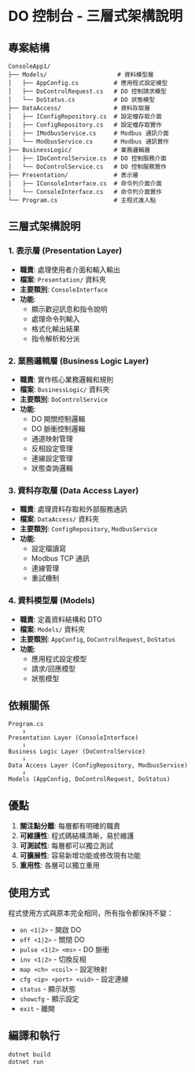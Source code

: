 # DO 控制台 - 三層式架構說明

## 專案結構

```
ConsoleApp1/
├── Models/                    # 資料模型層
│   ├── AppConfig.cs          # 應用程式設定模型
│   ├── DoControlRequest.cs   # DO 控制請求模型
│   └── DoStatus.cs           # DO 狀態模型
├── DataAccess/               # 資料存取層
│   ├── IConfigRepository.cs  # 設定檔存取介面
│   ├── ConfigRepository.cs   # 設定檔存取實作
│   ├── IModbusService.cs     # Modbus 通訊介面
│   └── ModbusService.cs      # Modbus 通訊實作
├── BusinessLogic/            # 業務邏輯層
│   ├── IDoControlService.cs  # DO 控制服務介面
│   └── DoControlService.cs   # DO 控制服務實作
├── Presentation/             # 表示層
│   ├── IConsoleInterface.cs  # 命令列介面介面
│   └── ConsoleInterface.cs   # 命令列介面實作
└── Program.cs                # 主程式進入點
```

## 三層式架構說明

### 1. 表示層 (Presentation Layer)
- **職責**: 處理使用者介面和輸入輸出
- **檔案**: `Presentation/` 資料夾
- **主要類別**: `ConsoleInterface`
- **功能**:
  - 顯示歡迎訊息和指令說明
  - 處理命令列輸入
  - 格式化輸出結果
  - 指令解析和分派

### 2. 業務邏輯層 (Business Logic Layer)
- **職責**: 實作核心業務邏輯和規則
- **檔案**: `BusinessLogic/` 資料夾
- **主要類別**: `DoControlService`
- **功能**:
  - DO 開關控制邏輯
  - DO 脈衝控制邏輯
  - 通道映射管理
  - 反相設定管理
  - 連線設定管理
  - 狀態查詢邏輯

### 3. 資料存取層 (Data Access Layer)
- **職責**: 處理資料存取和外部服務通訊
- **檔案**: `DataAccess/` 資料夾
- **主要類別**: `ConfigRepository`, `ModbusService`
- **功能**:
  - 設定檔讀寫
  - Modbus TCP 通訊
  - 連線管理
  - 重試機制

### 4. 資料模型層 (Models)
- **職責**: 定義資料結構和 DTO
- **檔案**: `Models/` 資料夾
- **主要類別**: `AppConfig`, `DoControlRequest`, `DoStatus`
- **功能**:
  - 應用程式設定模型
  - 請求/回應模型
  - 狀態模型

## 依賴關係

```
Program.cs
    ↓
Presentation Layer (ConsoleInterface)
    ↓
Business Logic Layer (DoControlService)
    ↓
Data Access Layer (ConfigRepository, ModbusService)
    ↓
Models (AppConfig, DoControlRequest, DoStatus)
```

## 優點

1. **關注點分離**: 每層都有明確的職責
2. **可維護性**: 程式碼結構清晰，易於維護
3. **可測試性**: 每層都可以獨立測試
4. **可擴展性**: 容易新增功能或修改現有功能
5. **重用性**: 各層可以獨立重用

## 使用方式

程式使用方式與原本完全相同，所有指令都保持不變：

- `on <1|2>` - 開啟 DO
- `off <1|2>` - 關閉 DO
- `pulse <1|2> <ms>` - DO 脈衝
- `inv <1|2>` - 切換反相
- `map <ch> <coil>` - 設定映射
- `cfg <ip> <port> <uid>` - 設定連線
- `status` - 顯示狀態
- `showcfg` - 顯示設定
- `exit` - 離開

## 編譯和執行

```bash
dotnet build
dotnet run
```

